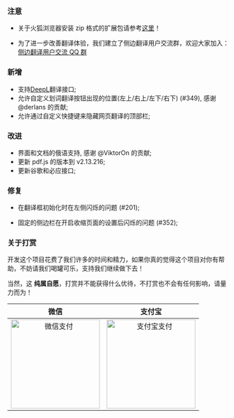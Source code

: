 ### 注意

-   关于火狐浏览器安装 zip 格式的扩展包请参考[这里](https://github.com/EdgeTranslate/EdgeTranslate/blob/master/docs/wiki/zh_CN/%E8%87%B4%E7%81%AB%E7%8B%90%E7%94%A8%E6%88%B7.md)！

-   为了进一步改善翻译体验，我们建立了侧边翻译用户交流群，欢迎大家加入：[侧边翻译用户交流 QQ 群](https://jq.qq.com/?_wv=1027&k=gT5EYfFB)

### 新增

-   支持[DeepL](https://www.deepl.com/translator)翻译接口;
-   允许自定义划词翻译按钮出现的位置(左上/右上/左下/右下) (#349), 感谢 @derlans 的贡献;
-   允许通过自定义快捷键来隐藏网页翻译的顶部栏;

### 改进

-   界面和文档的俄语支持, 感谢 @ViktorOn 的贡献;
-   更新 pdf.js 的版本到 v2.13.216;
-   更新谷歌和必应接口;

### 修复

-   在翻译框初始化时在左侧闪烁的问题 (#201);

-   固定的侧边栏在开启收缩页面的设置后闪烁的问题 (#352);

### 关于打赏

开发这个项目花费了我们许多的时间和精力，如果你真的觉得这个项目对你有帮助，不妨请我们喝罐可乐，支持我们继续做下去！

当然，这 **纯属自愿**，打赏并不能获得什么优待，不打赏也不会有任何影响，请量力而为！

|                                                                    微信                                                                     |                                                                    支付宝                                                                     |
| :-----------------------------------------------------------------------------------------------------------------------------------------: | :-------------------------------------------------------------------------------------------------------------------------------------------: |
| <img src="https://user-images.githubusercontent.com/25877145/80864662-b6617c00-8cb6-11ea-915a-582ca046118c.png" height=200 alt="微信支付"/> | <img src="https://user-images.githubusercontent.com/25877145/80864685-ced19680-8cb6-11ea-94e5-f5ca8e4389b9.jpg" height=200 alt="支付宝支付"/> |
